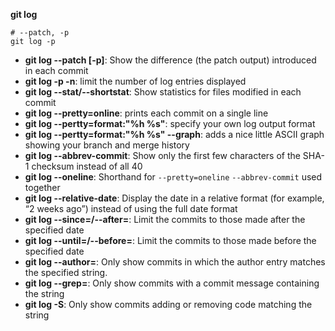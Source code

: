 **git log**
```
# --patch, -p
git log -p
```
+ **git log --patch [-p]**: Show the difference (the patch output) introduced in each commit
+ **git log -p -n**: limit the number of log entries displayed
+ **git log --stat/--shortstat**: Show statistics for files modified in each commit
+ **git log --pretty=online**: prints each commit on a single line
+ **git log --pertty=format:"%h %s"**: specify your own log output format
+ **git log --pertty=format:"%h %s" --graph**: adds a nice little ASCII graph showing your branch and merge history
+ **git log --abbrev-commit**: Show only the first few characters of the SHA-1 checksum instead of all 40
+ **git log --oneline**: Shorthand for `--pretty=oneline` `--abbrev-commit` used together
+ **git log --relative-date**: Display the date in a relative format (for example, “2 weeks ago”) instead of using the full date format
+ **git log --since=/--after=**: Limit the commits to those made after the specified date
+ **git log --until=/--before=**: Limit the commits to those made before the specified date
+ **git log --author=**: Only show commits in which the author entry matches the specified string.
+ **git log --grep=**: Only show commits with a commit message containing the string
+ **git log -S**: Only show commits adding or removing code matching the string